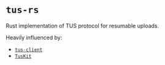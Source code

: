 # `tus-rs`

Rust implementation of TUS protocol for resumable uploads.

Heavily influenced by:

- [`tus-client`](https://github.com/jonstodle/tus)
- [`TusKit`](https://github.com/tus/TusKit)
